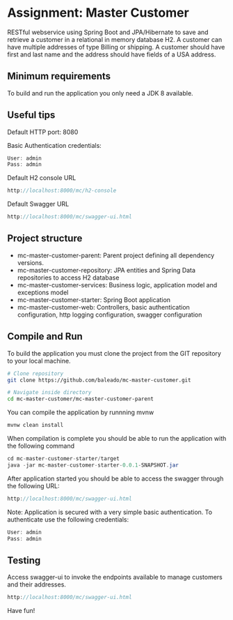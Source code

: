 # Assignment: Master Customer

RESTful webservice using Spring Boot and JPA/Hibernate to save and retrieve a customer in a relational in memory database H2. A customer can have multiple addresses of type Billing or shipping. A customer should have first and last name and the address should have fields of a USA address.

## Minimum requirements 
To build and run the application you only need a JDK 8 available.

## Useful tips

Default HTTP port: 8080

Basic Authentication credentials:

```java
User: admin
Pass: admin
```

Default H2 console URL

```java
http://localhost:8000/mc/h2-console
```

Default Swagger URL

```java
http://localhost:8000/mc/swagger-ui.html
```


## Project structure
- mc-master-customer-parent: Parent project defining all dependency versions.
- mc-master-customer-repository: JPA entities and Spring Data repositories to access H2 database
- mc-master-customer-services: Business logic, application model and exceptions model 
- mc-master-customer-starter: Spring Boot application
- mc-master-customer-web: Controllers, basic authentication configuration, http logging configuration, swagger configuration


## Compile and Run
To build the application you must clone the project from the GIT repository to your local machine.

```bash
# Clone repository
git clone https://github.com/baleado/mc-master-customer.git

# Navigate inside directory
cd mc-master-customer/mc-master-customer-parent

```

You can compile the application by runnning mvnw
```bash
mvnw clean install
```

When compilation is complete you should be able to run the application with the following command
```java
cd mc-master-customer-starter/target
java -jar mc-master-customer-starter-0.0.1-SNAPSHOT.jar
```

After application started you should be able to access the swagger through the following URL:

```java
http://localhost:8000/mc/swagger-ui.html
```

Note: Application is secured with a very simple basic authentication. To authenticate use the following credentials:
```java
User: admin
Pass: admin
```

## Testing

Access swagger-ui to invoke the endpoints available to manage customers and their addresses.

```java
http://localhost:8000/mc/swagger-ui.html
```

Have fun!